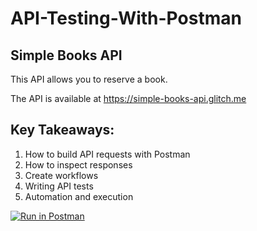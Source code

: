 # API-Testing-With-Postman

## Simple Books API
This API allows you to reserve a book.

The API is available at https://simple-books-api.glitch.me

## Key Takeaways:
1. How to build API requests with Postman
2. How to inspect responses
3. Create workflows
4. Writing API tests
5. Automation and execution


[![Run in Postman](https://run.pstmn.io/button.svg)](https://app.getpostman.com/run-collection/27625531-b526622e-4526-471d-b191-da2f08d180ba?action=collection%2Ffork&source=rip_markdown&collection-url=entityId%3D27625531-b526622e-4526-471d-b191-da2f08d180ba%26entityType%3Dcollection%26workspaceId%3D989f5a8e-6929-406b-8229-925448d98cce)
